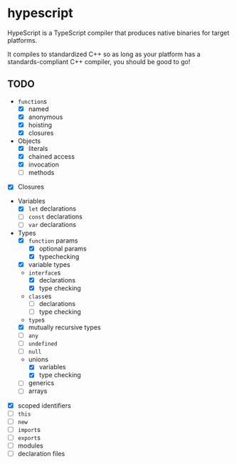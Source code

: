 # hypescript

HypeScript is a TypeScript compiler that produces native binaries for target platforms.

It compiles to standardized C++ so as long as your platform has a standards-compliant C++ compiler, you should be good to go!

## TODO

- `function`s
    - [x] named
    - [x] anonymous
    - [x] hoisting
    - [x] closures
- Objects
    - [x] literals
    - [x] chained access
    - [x] invocation
    - [ ] methods
- [x] Closures
- Variables
    - [x] `let` declarations
    - [ ] `const` declarations
    - [ ] `var` declarations
- Types
    - [x] `function` params
        - [x] optional params
        - [x] typechecking
    - [x] variable types
    - `interface`s
        - [x] declarations
        - [x] type checking
    - `class`es
        - [ ] declarations
        - [ ] type checking
    - `type`s
    - [x] mutually recursive types
    - [ ] `any`
    - [ ] `undefined`
    - [ ] `null`
    - unions
        - [x] variables
        - [x] type checking
    - [ ] generics
    - [ ] arrays
- [x] scoped identifiers
- [ ] `this`
- [ ] `new`
- [ ] `import`s
- [ ] `export`s
- [ ] modules
- [ ] declaration files